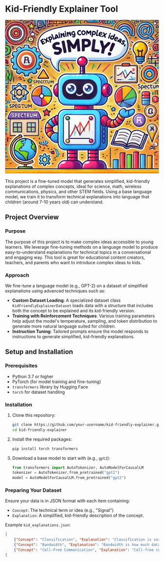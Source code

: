 # Kid-Friendly Explainer Tool

![Kid-Friendly Explainer Project](pic.webp)


This project is a fine-tuned model that generates simplified, kid-friendly explanations of complex concepts, ideal for science, math, wireless communications, physics, and other STEM fields. Using a base language model, we train it to transform technical explanations into language that children (around 7-10 years old) can understand.

## Project Overview

### Purpose
The purpose of this project is to make complex ideas accessible to young learners. We leverage fine-tuning methods on a language model to produce easy-to-understand explanations for technical topics in a conversational and engaging way. This tool is great for educational content creators, teachers, and parents who want to introduce complex ideas to kids.

### Approach
We fine-tune a language model (e.g., GPT-2) on a dataset of simplified explanations using advanced techniques such as:
- **Custom Dataset Loading**: A specialized dataset class `KidFriendlyExplainerDataset` loads data with a structure that includes both the concept to be explained and its kid-friendly version.
- **Training with Reinforcement Techniques**: Various training parameters help adjust the model's temperature, sampling, and token distribution to generate more natural language suited for children.
- **Instruction Tuning**: Tailored prompts ensure the model responds to instructions to generate simplified, kid-friendly explanations.

## Setup and Installation

### Prerequisites
- Python 3.7 or higher
- PyTorch (for model training and fine-tuning)
- `transformers` library by Hugging Face
- `torch` for dataset handling

### Installation

1. Clone this repository:
    ```bash
    git clone https://github.com/your-username/kid-friendly-explainer.git
    cd kid-friendly-explainer
    ```

2. Install the required packages:
    ```bash
    pip install torch transformers
    ```

3. Download a base model to start with (e.g., `gpt2`):
    ```python
    from transformers import AutoTokenizer, AutoModelForCausalLM
    tokenizer = AutoTokenizer.from_pretrained("gpt2")
    model = AutoModelForCausalLM.from_pretrained("gpt2")
    ```

### Preparing Your Dataset

Ensure your data is in JSON format with each item containing:
- `Concept`: The technical term or idea (e.g., "Signal")
- `Explanation`: A simplified, kid-friendly description of the concept.

Example `kid_explanations.json`:
```json
[
    {"Concept": "Classification", "Explanation": "Classification is sorting things into groups, like putting animals into groups like mammals or birds."}
    {"Concept": "Bandwidth", "Explanation": "Bandwidth is how much data can be sent at once."},
    {"Concept": "Cell-Free Communication", "Explanation": "Cell-free communication uses lots of antennas everywhere, so you always have a good signal."},
]
